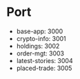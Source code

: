 # Port

- base-app: 3000
- crypto-info: 3001
- holdings: 3002
- order-mgt: 3003
- latest-stories: 3004
- placed-trade: 3005
